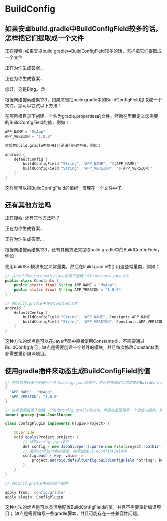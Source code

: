 # BuildConfig

## 如果安卓build.gradle中BuildConfigField较多的话，怎样把它们提取成一个文件

正在搜索: 如果安卓build.gradle中BuildConfigField较多的话，怎样把它们提取成一个文件

正在为你生成答案…

正在为你生成答案…

您好，这是Bing。😊

根据网络搜索结果123，如果您想把build.gradle中的BuildConfigField提取成一个文件，您可以尝试以下方法：

在项目根目录下创建一个名为gradle.properties的文件，然后在里面定义您需要的BuildConfigField的值，例如：

```groovy
APP_NAME = "MyApp"
APP_VERSION = "1.0.0"

然后在build.gradle中使用${}语法引用这些值，例如：

android {
    defaultConfig {
        buildConfigField "String", "APP_NAME", "${APP_NAME}"
        buildConfigField "String", "APP_VERSION", "${APP_VERSION}"
    }
}
```

这样就可以把BuildConfigField的值统一管理在一个文件中了。

## 还有其他方法吗

正在搜索: 还有其他方法吗？

正在为你生成答案…

正在为你生成答案…

根据网络搜索结果123，还有其他方法来提取build.gradle中的BuildConfigField，例如：

使用buildSrc模块来定义常量类，然后在build.gradle中引用这些常量类，例如：

```java
// 在buildSrc/src/main/java目录下创建一个Constants.java文件
public class Constants {
    public static final String APP_NAME = "MyApp";
    public static final String APP_VERSION = "1.0.0";
}
```

```groovy
// 在build.gradle中使用Constants类
android {
    defaultConfig {
        buildConfigField "String", "APP_NAME", Constants.APP_NAME
        buildConfigField "String", "APP_VERSION", Constants.APP_VERSION
    }
}
```

这种方法的优点是可以在Java代码中直接使用Constants类，不需要通过BuildConfig访问；缺点是需要创建一个额外的模块，并且每次修改Constants类都需要重新编译项目。

## 使用gradle插件来动态生成BuildConfigField的值

```javascript
// 在项目根目录下创建一个名为config.json的文件，然后在里面定义您需要的BuildConfigField的值，例如：
{
  "APP_NAME": "MyApp",
  "APP_VERSION": "1.0.0"
}
```

```java
// 在项目根目录下创建一个名为config.gradle的文件，然后在里面编写一个自定义插件，例如：
import groovy.json.JsonSlurper

class ConfigPlugin implements Plugin<Project> {

    @Override
    void apply(Project project) {
        // 读取config.json文件
        def config = new JsonSlurper().parse(new File(project.rootDir, 'config.json'))
        // 遍历config对象的属性，并添加到BuildConfigField中
        config.each { key, value ->
            project.android.defaultConfig.buildConfigField 'String', key, "\"$value\""
        }
    }
}
```

```groovy
// 在build.gradle中应用这个插件

apply from: 'config.gradle'
apply plugin: ConfigPlugin
```

这种方法的优点是可以灵活地配置BuildConfigField的值，并且不需要重新编译项目；
缺点是需要编写一些gradle脚本，并且可能存在一些兼容性问题。
